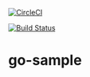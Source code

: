 [![CircleCI](https://circleci.com/gh/y-o-u/go-sample.svg?style=svg)](https://circleci.com/gh/y-o-u/go-sample)

[![Build Status](https://travis-ci.org/y-o-u/go-sample.svg?branch=master)](https://travis-ci.org/y-o-u/go-sample)

# go-sample


